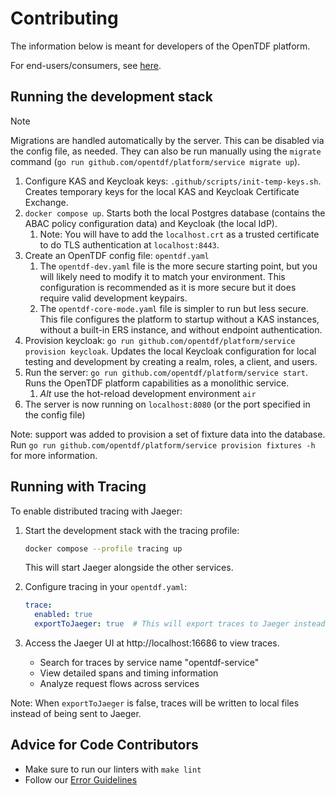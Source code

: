 # Contributing

The information below is meant for developers of the OpenTDF platform.

For end-users/consumers, see [here](./Consuming.md).

## Running the development stack

> [!NOTE]
> Migrations are handled automatically by the server. This can be disabled via the config file, as
> needed. They can also be run manually using the `migrate` command
> (`go run github.com/opentdf/platform/service migrate up`).

1.  Configure KAS and Keycloak keys: `.github/scripts/init-temp-keys.sh`. Creates temporary keys for the local KAS and Keycloak Certificate Exchange. 
2. `docker compose up`. Starts both the local Postgres database (contains the ABAC policy configuration data) and Keycloak (the local IdP).
   1. Note: You will have to add the ``localhost.crt`` as a trusted certificate to do TLS authentication at ``localhost:8443``.
3. Create an OpenTDF config file: `opentdf.yaml`
   1. The `opentdf-dev.yaml` file is the more secure starting point, but you will likely need to modify it to match your environment. This configuration is recommended as it is more secure but it does require valid development keypairs.
   2. The `opentdf-core-mode.yaml` file is simpler to run but less secure. This file configures the platform to startup without a KAS instances, without a built-in ERS instance, and without endpoint authentication.
4. Provision keycloak: `go run github.com/opentdf/platform/service provision keycloak`. Updates the local Keycloak configuration for local testing and development by creating a realm, roles, a client, and users.
5. Run the server: `go run github.com/opentdf/platform/service start`. Runs the OpenTDF platform capabilities as a monolithic service.
   1. _Alt_ use the hot-reload development environment `air`
6. The server is now running on `localhost:8080` (or the port specified in the config file)

Note: support was added to provision a set of fixture data into the database.
Run `go run github.com/opentdf/platform/service provision fixtures -h` for more information.

## Running with Tracing

To enable distributed tracing with Jaeger:

1. Start the development stack with the tracing profile:
   ```bash
   docker compose --profile tracing up
   ```
   This will start Jaeger alongside the other services.

2. Configure tracing in your `opentdf.yaml`:
   ```yaml
   trace:
     enabled: true
     exportToJaeger: true  # This will export traces to Jaeger instead of local files
   ```

3. Access the Jaeger UI at http://localhost:16686 to view traces.
   - Search for traces by service name "opentdf-service"
   - View detailed spans and timing information
   - Analyze request flows across services

Note: When `exportToJaeger` is false, traces will be written to local files instead of being sent to Jaeger.

## Advice for Code Contributors

* Make sure to run our linters with `make lint`
* Follow our [Error Guidelines](./Contributing-errors.md)
